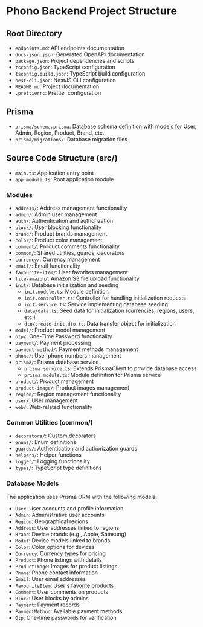 # Phono Backend Project Structure

## Root Directory

- `endpoints.md`: API endpoints documentation
- `docs-json.json`: Generated OpenAPI documentation
- `package.json`: Project dependencies and scripts
- `tsconfig.json`: TypeScript configuration
- `tsconfig.build.json`: TypeScript build configuration
- `nest-cli.json`: NestJS CLI configuration
- `README.md`: Project documentation
- `.prettierrc`: Prettier configuration

## Prisma

- `prisma/schema.prisma`: Database schema definition with models for User, Admin, Region, Product, Brand, etc.
- `prisma/migrations/`: Database migration files

## Source Code Structure (src/)

- `main.ts`: Application entry point
- `app.module.ts`: Root application module

### Modules

- `address/`: Address management functionality
- `admin/`: Admin user management
- `auth/`: Authentication and authorization
- `block/`: User blocking functionality
- `brand/`: Product brands management
- `color/`: Product color management
- `comment/`: Product comments functionality
- `common/`: Shared utilities, guards, decorators
- `currency/`: Currency management
- `email/`: Email functionality
- `favourite-item/`: User favorites management
- `file-amazon/`: Amazon S3 file upload functionality
- `init/`: Database initialization and seeding
  - `init.module.ts`: Module definition
  - `init.controller.ts`: Controller for handling initialization requests
  - `init.service.ts`: Service implementing database seeding
  - `data/data.ts`: Seed data for initialization (currencies, regions, users, etc.)
  - `dto/create-init.dto.ts`: Data transfer object for initialization
- `model/`: Product model management
- `otp/`: One-Time Password functionality
- `payment/`: Payment processing
- `payment-method/`: Payment methods management
- `phone/`: User phone numbers management
- `prisma/`: Prisma database service
  - `prisma.service.ts`: Extends PrismaClient to provide database access
  - `prisma.module.ts`: Module definition for Prisma service
- `product/`: Product management
- `product-image/`: Product images management
- `region/`: Region management functionality
- `user/`: User management
- `web/`: Web-related functionality

### Common Utilities (common/)

- `decorators/`: Custom decorators
- `enums/`: Enum definitions
- `guards/`: Authentication and authorization guards
- `helpers/`: Helper functions
- `logger/`: Logging functionality
- `types/`: TypeScript type definitions

### Database Models

The application uses Prisma ORM with the following models:

- `User`: User accounts and profile information
- `Admin`: Administrative user accounts
- `Region`: Geographical regions
- `Address`: User addresses linked to regions
- `Brand`: Device brands (e.g., Apple, Samsung)
- `Model`: Device models linked to brands
- `Color`: Color options for devices
- `Currency`: Currency types for pricing
- `Product`: Phone listings with details
- `ProductImage`: Images for product listings
- `Phone`: Phone contact information
- `Email`: User email addresses
- `FavouriteItem`: User's favorite products
- `Comment`: User comments on products
- `Block`: User blocks by admins
- `Payment`: Payment records
- `PaymentMethod`: Available payment methods
- `Otp`: One-time passwords for verification
